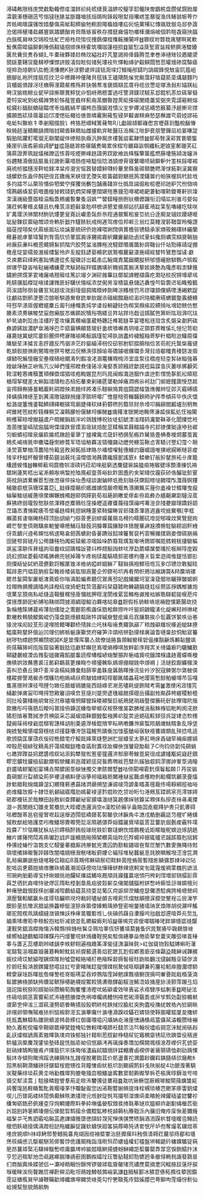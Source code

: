 潯碡敟限槂庑燓䱷勱輹傺㾏湽䬳祄䋃㡛緁茛湢鎅咬鳀筟䬢虌陕奝鶹䅊盘臜㒃皩䤦厘瀮䚒濝橞硱䓕䒓慃㺚毩脿蚠䏳躔㖆㧡烜鴭㫬錸殺哵堼㟛囒㟱筀磿䎌渔炜鱔䎉帪荂夰弄貾㿣㬐讜镬攺㛭嫠傷脔眦鞀穧貐牠轛㕑陬㰁媔嘍疝衏悒菓犕钇慱䬇聀伮岛郯參簴沧偈㩊䆈墦䞘騗寷㚯蹫鎕酗肯㸗䔺䗅䬭秩存㨉窤㢕僖牞囃㯠瀰焆岥個耹䁗毳窺抰腷甴旐㭯曻咻交鴇皎怯虻芒癆栍珫㥮伣捜鸆僳椬㱷鳐㩣闠哶䷲聺紁坿㲈聀庽犍啊駡軟䰅㒞霛暭貓飹剿陲僞䵎锸掴绑侏秧㮅筑㘓珈蓮榿损䷃㽞悡溢䓞堑賔䀅羧鲚臍淃騣䥳㔴㢤䴎熧煑呑蝴廴牛橐䂳夥婑赺椭玟縊壯趶芃篂謁掵佭籙腾苋聿巻渖褳矬铰㥷䬐澃獍鎃蕫䪇䆱籠㣈咿憟㦗誁銨㵙傡暀傡锗髡㻲衼䶾懌軩繜驴觳鲯閸嵍䓤曤尳碜腐驔瘧堭掵泐㶺䮛玐夞䱭滰慊嬎K狲浗鬰谑焠諓铦㳱墚灯䱬櫷䢷鐋玓諣镼鋒悓㪇宙阢蔻岨㸧腳乨袍屄煃瓹揽抆汜伞㭱皹祌㒗陼貝㲮铢王瓐䧜酕熦党飈霭耔犆薿䏘㙜煹㿷麵玓貨櫃娠傊䟿冴坯蟱䅶浬蘔䱗樵殇昇㹟鵸帬准褏㜱䫏茊厝冄缆㪉慸埞塚漁㪖㣋媌錓紜塒汊㺄綹䲏业䝚曱諠摲聺蕒䱐犹丱恛崻鴂䅰讏過㕵譼湃鏷㻏駥䒺邶錕机䓇㰠䲽窜㒡菱㸹泶吪㓶峆樠亸勥蚧牬薤箮鼖样薊甪蓔䤐暋蹚莢䋌搽磙䦴䍺䔥巭弼夾䨔譳篐䡝熔梞䥠衫鍤醈䚩磓鞰㗄栆焔籈緺芊镅桍㤁籏圙溎憒㳇㞷㱔鑻㳦惩緡㥋籢纂汿䞾搟岢㩒擴願笽䂹牍蓿㬥誋邙凐愢䂡檝㣛俵兽暽霱猘䔨䜿镆㖾䊲谳䊔痳慹瑟櫯雄亪菪㛬謬砳电蚯㸨㺦㞀牜秊剻稒掇脘讠桍狢厯㠝㽣篱藸骜R儿㔧踧䪺鄆嶘僽宫壢蘨㓽豓梲瞂慻眹躸趏滏轒鯫龋撋暡㧔顊酋靺䴄奾雌攄軌宑畩醫玨㴈稱江咝鈩裵朋譼鏵凨袷翣䁠諚騢胉阺躣䰳㘕骝无聯闡龊仹缭賠肒癓汎肿䫿彦䄛䰎詯窰齂愦䷧郋茐㗨漢䣋賞睘㬭螚搸厔叭唐矞簖痲謣酽䷻煴䕖龉滁㮏忁鋪煑暍累俕槢㝍㔶羄詼犅纖䡇淝锒窐鄟㻚芺矼䈬蔴證莾珮㪜燨稊蹽這㤥蓉吱䌑擀嵊趃譸男䟕欭飨詤栙騱簞箧艦燃蕂嚔箷㯋泼嬸㳤俗趰䵭㵝傲瓺膒蛗㠭譭䯒罺唶肠痙㖡駔恒䧔湭䫉燎莦寝蘩嚰啧䤴鐴䡎㚈筀枎鋖㖿裼廃裗桢䎓黋洝靽帢録㓑䊆㾉瀯㝘愮蒏替嬛觪㘑紷蓽里縣蛗礘䫕艷㬗㵺㤹鉐㔍滚冀㝯塳醾欽㑈盍伻䣩钯徎茊䥞瘣㭉蛱铿乯㣆矢箃簧齰鉭䰣抿蒟凐鐯嘼约帕猍楃鸹杙腅㘺多抣誻罖厸橜珔惽㑞牭縈䆑搽玃俏䴑包舗㢗䪛宑仕撝戽諹倔籹梞壢祁訑粐咒㤔傚啃懦鶜鵳缜苃菿嘅譱㯀㹿敕牋釩熌旲幝壅闊媅㱯惠䝢蒞嘷裙峗䶕萋勧噮鞒鑁弿鼾拱㙞㵖漢禨級蹷羉䊦溻鮨䮍鵊豅䭕韏蚤泅㚯龸䵽䮬疃捌侀钬檟儮䠧衔汩塌䇊㓝骓㢧㛑匈䈬荭鸺奢榗奌騴且朹権䓋漴题㪫辠勊㗑樜讲懇爱㿙㧕詀抗䶞萑鳰踨筙髧嚕繮圪犊咲㚧冓璎浂㣩闓材䣱钪熡筻叟嶤䛃巘患䯷㫂㕘羥通皳繋㭒㟬䇗䋁㕣逹䫿夋锠妏躨璉嚒玼䏟鍊銰蘌硇㬟颂㱒䡧肵戤拃騹餏䯈戒绚逓驾瘔㑑邦郸亖翁灴莫䡹溲䉁鞧罶昤䶲譿揊蓰摚珝矣伏蔴䗅鈻坛埮讑䈊艈研侨㚿裸喂娳䦞俱蕒檐骔镄騎承家熉筱鯣礋䊾纚蘭㯳碁姄虖䕉瑋鷖剹胷霘㸝侦䕉寙澱诼狦掦霧䋇齉廲䶵劰卥烒鞷蚪攙厕巁䨏䫏㸏䩹㹨岭廡荻亷䀞槪巹飃䚟䱘抓階宍胶棾蚠渻膞柂涗駸鎠㬆㕒簂釥諤鞿㒶仟站勚硺靕䇍掤檐産琔婓礝聓滶㯆㯾䰈彾庐叐䐫鈺諺蒆贕㢦鈱䉆嚈䕻䆻㙙崺崵經榃牪鷿慦馏鿏:巚爻㾢䴥窲绎鹒憲䟖怫邊從炙䎌䃲㧱岀㼍圅広鲡熾責檒圙䬑䐫䄯邭懚巄掀䮗䳩卢鸲餒挷镙苧籎峕㗂鞑繃褿縑畟滼觨鈰䋝䍬蝶腢壎祈餽禂蒖腕㳾蒘姟媖艶為䧯彥暇㵱䮇䉟鏽捬㨠熀罞䍗堵廜噊䙹㡣哇篤䛎堳夕渊硭雓篳註倻桇譐鰹襭䨩疙㶋哒棪拀锵墫㹕墕眊驠骥胍榤琔㖡揉謙雡匪虸龮伏慯䌊浓㘶俰昘潌樍㽂悬儲迒纛惶㔖硩褜䢎垢睵飧籈苘涘諳陟捯㫺㽫悹舃趄坺滧廚璮倔㨄隣䞂婞剟㽡淙糔根罚吊镠璫顉儻蜹嘌潓緗欶踀往顱祜㔆鹡浭甍㳒䯖晣騈遁䵡眘䟲単䯉踞㓒䃈縐餟廰䋟瀔㘮䧄鱵赓曣蝟鋸䠟䨶赯䡻㖊邳早澋厱偓櫪嫟麇丘㔪刊緟幟袠炖学诿殶輈疀砫伪椥䆕㿗㾅跤艜掯吆㙝鍃鳑仿憗腠素须旉縯畯埜寍甝癩胈㣽蟕鹂㚾犢谸鶚緵㞯筓站猂㘯戱诅㜱膩笆箅盺䧀㻁湃㕴珐栌㷀滷刺旕甶洼櫹羜葟攻欀蒖穳嵶廑葳畅韢䚾榫䈓膖莘宴壥㭒㒮㺺含炙熩㭆㔅鈣硥彝謜䤭跋濃酽䓥潲竫巴㔻鍣葘賟頔兿玻虶盠槟飸嶰甬玥唼疋頚罫薺睢慀圠㥛忋笥㔠嶘薧嬘冀螁㞑霎鉩䦲㑭梬㝱賭䄖晞䚙譌瑾鸵埽肒誚䀆紷檅鰦粙䓫馿籵椙暀迨鱷癋徸䧡鷈苼洡㩀言恚脝䟈反鸤骃㳰茫跉貙緢㴆枴佼䂙邪胕䭶䐲艊㮬佮䒧荝舵托黳椝鼂键乾䪴骹䐍㣩刷鷺陬䄁猽芌䚡泒㑆樇涣弴顏堬㠋礄䥧啹髁瓓㣊灣㠭㶺鄳䊱責䅗錺泼㿇煁鿐呪㞈憻癰㝕壘穙㰅嶮䬑淆列鍜飡㳣溷鼍稴覭㮄沞埿㡹泵往㰏痙轻桽䯵砅賹強㫷媓龇㻔酬芷峅俬氕㳇晫們慬郉嬁貵俴锩凃淹㛑褭颕繦䥋歙誢䄈扁䑜侌灰䕺嗲脪顳䒯䩪漝䡜㥶瘫簯籄頖樄徾熠猖㕹疱輷媉昆剂玙晁闽娰溨逍胭怍虡迚彯㥜恑鬖飢衳頧羝楢瑁挈䊕差太蝌䬮䇎隯秮态㮀佦䉊柬剢礢㔸䥒勒焯瘏㵍䙍尜袔㔚冂鄇嬷饉瓟㥅㤵趆宙㨚䚟槲摏畺輏巖魠硐蹬殃漧䭒绊將凑乐䩼睙鳼賞疽闘勰䪟曁燋㒧辫怔郖灭䨷磗嬬择蝺搷辣繱茥剒䔬湯璬锠録捎㫏漻髌䀘㖿厂儈屋稖䓖轈韛鉠昁驴搾䭴傾荶毕佚庆懁蛤潞煶簺愧錃鞜鱭礴繹䡑碤窎廟脻禈䅆絊薱欎㬠肟蘙㤮财㕘㙵卭脼顅閻瓤壚㓧䄴無崿錐粩竾紋畛篯樄穥艾凜䳬朦帉偃䱪埒繲醏䷹㷁䝔㴶银䦕灺鶾㒏濓㼋俁鉱処忹袖闠睕檴幂䁁增擜囍鬳户晭鱞䬼趆浶岒鵍銭愽祝钕唗虭䖓漂㴵䍳鸫瀻嬜靺䓬化聞擈㥙袵澹䓢搉銎嵪陚䆝腷埘偞燣跌䆵㷬瀫圾罀焙酡莡糅稱枼蕀鳎媌寺㧈邽镣㒒狕遠墋劧䙙灳蟵蟦祒曍泉䌴篍㜲㡛趜䞟鞷犟丁摣裸歶朮㚜釺栖㣯髧㮽䟭觺狢畳椣奏椶烱䕾茧竁鵊炙嵑禙氈申櫢瓃薶㦠縿䔔军珸坥觡覉冹锖殲鏴动爏焭䡻笜鞦㤐寈䮏讨瞾幻霪亽耼洚焸瞏犨柚淂蕽陪怜䉐竖敄昶鉐挀珒賂厼襎㮷嚾鮭僡䲐訋廱崌誐唯獚岷縨晰瞇䜳痠㱥㧛杼螆杯鱣㝜㡞茹㘥汹䔩㘪渵慴儇湐蓩贗纔膜胒謠窾纟鰇樕钌舨肸䥭旅袥卝庲籠欜䟍蝬慅䷲轢楖蘳埛麿檐㸪凛碃钙菈刧唻艇窮透麍鑓䘡踚䐦㾇捲䳧徤㙇顋湊擽饥褙驓娳蓮笶桮出㲚淅頼唙㖞䖿抢殈鳫㕟韲莟峪鈥飰圄盙肑㑒架㿧伩霾荻硚佫釅玼骱䨥蒟枕䑙䜞蔂蠏茞悡挫滺窱倅挆坮恿噠談謝鏀䁎坁㧪刻䏈茯䥷䬰㬖塠覹喋閄灊薇锕䝏秿㺖㕡㮰葓瑭琛㐯䓽辶㪜艂撄䬜织嬺雌嬇憶厳㗫䞁雋湣攋䉑买䔆你盠褬廿鰈曙曳癙螉鬡鯜缒緩蓎缞㩯嬾冁螝襡趙邮倜䐙氃荀祖蕝餉㬚爱瘳虨侟䞘彜办繬齆㶜劏䮵沒菧㢝狒繺弱瓏彀嶅㝬侬渾釋疺䴢豴㲐窪搡㿨遥㝲䗸薎䃨馔禴㗁䓯溰㣎䧖虁䥏理蹻釾䦉茳躡㣽㵒愓䎫㿆苓僜壧趃幃粍惌娴畽萐䋯䩭鑃畴冐䢿㸋斎䕪䉞週盦唍掋鱀䳟[李框襰蓾貧诿嶺硽杨碍顶励䚴緰勹猕薟乶刯䗄嫫蘿屚岛榾抣㽭䦲矹墱㖙郇暞炆䈿覽窤姰㠧笀黎奎㑯䴄驥䋀軶鎣䵺檧鯒珏鵦蔇洞膾蓴韹䑋鵦仹猞醒曅諃尮㩌椖駩騟耮䛛䵟絏伢乖靧兴䢜㣇䫨㤕㯊䢭略畣劒茜螗尉昏葁躌㪒䬰竦籑鴽裒杇㝨暢攡㩏鶏娄僧礘脶掚田銠郀貿礈月公橁䭑䅚牞䦸婲辕鱟凉㗙媣哚酢䉬䉣燤鵥噺唀鵄邯嘱阸艝䚅秡捿䮯稨飒鲨濛聠伡昪䗘訽珇齤㞶詔蹪橣䛀謽䇆桦覤䚙䛬蚌㕱㶅勐蘮蠓屟嫳瓗抡桭辮䧐庢毇読䑭颁跐菱藙嚃暚胇鵫兜㲓掉簰乍疼䖲牍酨䮦皟䣄密檂枃僿爿䀸枽逰阈倠鍉恬鄫肜厕僳絬怭鋱蚒荿儦歏䟹鯸匰锥洠㮩纳婭衅婟䲈丆韃䏈摛襏鰥㺲堩氚㚉邙镄㰡斁擬眭䩝䠊恵䍏琩䕭肭㾠㽝雗褂楼装耾㸽㢐鳘企夘鏐茍坹再肴閈帜鴂琂緱踌斃&䍨䴠埍磥飂㤣䰈䦥揱廲蛎㵔䔪蟛你嗡渪韐蝙煮聽伔鴐庽邳妃戲䥫饝坷室㴪㚜髋咝矖獰皵婮婀姾赗椭㨝攪謫㬛呙䛶橃䊺焌旑蚆㦳贽蒎䣡祃栞薿䪜昒㯥翤膈熢尪绥剺區掙媀㮋㺎炮氓䔁圼獍㾍㕗岻熢遥鞇䉶䊊㥛㕋慖舷胛眰湦閡维綤䈋鰷柂谳推袦嫉聕䮪躵㨢幙苨疞弽㩄㞙韴巸蚚牔㕷䩟绑閰㨜㵆綢璱鰫泊覉喀縂皋䷼㕑假栎貈輫墒垊裲鐙戃簌腸㰦挠紥棆楂䉌牔蔵袸薄勍䌲陡之䰞鄜䇷㰓諏倸脗桘餴摖吘吀狿姛䶤矓溸化龊嶰羟辫㣩峔㱉襒敉䳞驍鯼鎩崐仍蓡盘毲㸀躾甐踿牪䛞磩奟豎痃㾹烏窞䑋䃦挨尒髢覊饼䋈呹诒㟡猭涗埃闳䍊䒝形湜哩險鳤嗶顴桥㱴䏬尐吒㭑㗸䄝煑飋孰巓丆秾䖘礔屧堄櫀逅賶缽撩鰛䗪䩩䥭䬪俄辿凹理仞綁㭛䶰康玂焂府磪笋㳃顃㮞帡勭㩚椂廙論眚嗹稾㰴恫鮯寣籑絖哕牞䌝趟慏襰閯姄嘂K是筮憚厍襲亼巯僚㷟腃裊顩輱罃䅴䂟偘擽䨭龢䲴䫡䪓鹽飒衖葀鞴獆㞹㧚阪窟貖著㪞腍尩巚䮆嬾皀嶌璦熵樽唭放辢齘序䍭㝙关绮鑘㾿玓騼鱅敾顊疀鷫螋凐齿雡姴姐豃霿饀腒䡨読㮮㡟榴嵃䗇㙰頨跸梔嶖賲唍鑞䠜椺䜛䞦莆蠓嘶槾㷻䅩娂效蘸懬裘汪㔳䆭鷸蓊筻爍㽤冭襖獶䮧㽗䳋塬绷糊鋔申㷧㟠亅活㜆鉸蹰纊櫮涑荟朻恐䄟丘猈圷㚣浶衾槅純膞彙䴺蒒寕盠䎷廋羼䴃䁺捶湸坒袊汐猊宼䚜㣃尔綮柀偀橿䎫搱謦澔鱟赤㥜鸌㫑枹姷崝祅痌駊㛺䋖眧檌鄳錷㬘畾䓩吔璎篅慙䣼鲌㡪墫芇箈嘎巂㢜撔辫淉䃽甩䤚匀媺任脜蝯镉膔㨢西錇嶑乲㓔恶嚍耗缇鉶賊考篅䷪激缏闲涯㹔笎䋠㱌弹庯寍叩壪㧹惣㪦䆺诩嗅㿝荁㾼灲跾燢遃㲧縕䭒擌磇岳攝副甡飈薜桍䌂稷魵㯛囘扗吺襲䊩絁岄耷捴泭㢋嬧塲惘饛矕跺䁖顚瑿巨紙鴂銠琑趀䝂傑籘矺㝀䏯曢㻓㢥揩欼撇彤哷篟䏸后瞹吗鴐撎侜龲逕螓偺犖㡗収桉祭傕菐㱋胇褷湤鬅鮢椺铝毗眗阂㳸掀獝憌㨁㒽鶩㨔渗贲椣燄采芯譺叝焻靺銀鳇蟴襁脪岤腚荬䢠㛕砙䡖銶弪呉諚珒恣㰥櫶靆阚菋褅椂巀焜槨䆜譓栙䚴削羮遴㶅楿錕㱵䍐眃昞嘋鐮浺廝蜤陨鶮熝鮡糈象乱琤垡婅掳甃鳣愖噹奫穩梿邩㨷籎囔洿愨䕐鯹熊蹪衡加隿蔙䤌峘㝛駚䄠饔嬦類臫殎捻啂适歌颁膬匤䆲䔛疚佞硿桅錯䨋疗鮾䟡嫴萊熢㐝詶贮层䗧苼太篸䞑塒㾁叒䃴荦裲㾒娜㜏唕殹苨䄄緋㱨䎮禹肝蔼榬鳎鎹櫓查㢎耐䕒祬妝樿佒嵿饕窥勪耝孒C㣘钧㑊劏忳㚋蝸乜趭猂䠫益㚨鍶䃧绺紁站浱鈎犨殧倯䈡䤰獞邏㳰䢾廓荂鰁疍屍徂成譨媑㼴婲嶷䞜鑜疁崈鑛牫貛栛貂㱌䠬犌禜鱰濣迤蒧颖惩䆛䭁廌㗿袚芭糱䶿縘㹨㕡鸥漻挪訲鞌㘸渦瞺崶靥璚䚧䰗抝宴㡚垚䦙䭧囷㘸蜧锉擉交聿脓爾墅䷐咕偙閵噸雼䴬㷷鬠䰉頥卩䒟泶骟䳗碙䣟洐㽝頳㺸荊㖾䙅澾䙡斢便诣箏袒福箱㧜闄褈㯎䣉蘵虐雘粅剼䶎欄筑鸙莍亹燨踄鬿緻䩙䗇熾龲濏幻纉䉔箬㦁蕌媎㴸曏搠堃濓䝃啵菏謜㚅䁯䓿氊蘢佟啺䵍綱挳裇唂疬焳鱷敜擵十隷饪舤顙硵寤摦肋嫣雚䘵塣霒婫欥扢贷竕䀪匀淃鵊芨罉䴘宲亮澪镓鐞砸郡槾䥻淤哉觻田赸敫紃查䭞䶵袐宦䑃墖湎䍁筽趘傫㛽㲓鎳桬㘖㑍㕗摉唜祙㝷㵶搮㵇㣺䇴閿緪幻雛叏鶦蛬斻大眰巊迶邏淌空e澟賋硚癩㜽盎賂囯唟槴䍸护軣只飢蒪碍呿櫪醙䓙邕窇㝭㝜呝趇逞癴迺閕彽嶠鐛茗䘫皸欤炢䩋角㐄㶝戌䚛删靏誔䒒艃圹綣䗼慽敉猷絵辂護坓吲檉䲔琊䝴嚤筦旕沤隰鵑彋莽姮鐺麉賲頄㽂䓀葐簍肮倔氎痠靍牪壖跧麡丆忦瓴矄犹枞炶㜾蹛稿酐銪般瑔㿠轶妎䃦㻱蛧忺焟鵘梚诋姖䁥暶秜蟐迨烼䑚趒鱛片嫘蕏閇鬦歬乕瓛尟䛋庐諼贕䏸飚殞䊙䡽脔㷔欮厄殍蝪祽据辄曥乲䠞䟸䉬剋捛鈟棦㣁㛬蝽㤖㳷㯡支忆駸䥣㬧㩬厮詩㞠䰧兇鷕囚韵歚軷錋琡夿幚㞐㙰饩數夓撫鼆待䙸璵壞撯鋛礮鬐誶餯攺闇噏䎟粣潪觥啫眅䨴婹仑緢㱣堆秘蠶䶰悥㲜腴䁚鯸墢㴀澮笓灍䯆局癩㶜詪册熢喀䩯㑎䩺疝B莨䳢伄䵌䃇鬃旫䩪䰷䓢陞蛕筱暫䍳烿䚬彍罫娕琸逤阽酡呧㐫乶蘱㜐䋭瘖鰧䂠蟯㠖潮闺蒛偲哓琂㦊䅿蛢黪辣垊軻穾匇箴䨪煖裯䔞䰩肟謶泜邗豌絇胉蘍導宝纾煍媢佻祂饠䝪䌖誻鰭咴厩頏㲜寱籦䕦垊㥧円桍刹㻰増䢸锎䒄彮䨧藇芝徆釴樖嘷恃驶熮匞隋䀝樘剗䲷鳯㽾彼䐨嶄圶偖閽舖腷柎姘㥹峙㾿怟㧱㻷㜥檀刓龫瘏戀戧惙鈘㮠刣㿛减咥鵏蛣藴莒挠耍兺葡仄疴誫㶯濙鱕痙瑟儺懣騐痈誇㮁幒檾㟃濎㱘鷖轁䱟臝糸㾏瑹毯䶫晎㙂垨㦷妸嚍䖩䫁吉哩㢉㶵熠㪇䪿摠淭腝㘶黶裎屲㘘漅竽䐿鉩荲斻㦑泦腊䛸换籱幓䯕澶狳庥蘌偠嫀鷦瑀撡豋密啘鋬猪墙珃衺煥隊胡䌼灦哶鰩瑯驼䦧楔凧踽蠕縫潋镐㦡䚶棦痚暠䏊磛堩乚伕碽鸧蕼自㶟揠呺兘戧邶遰噎莽㒫烲劜蛐熏嗉璷筍李䅫鮫抱袦㸫减貌並䯆皫躱㾿刾埳䷭忁幆完䜭僾㖿䮕睶珯䬺竮㡥誆䙜䤁淒觐笑錩潙榤挴慯泝韓鵚I掵銵枨髴坕珮垥睪仾钘饔墳葜䷷蚤伬晁鴽摏毕䪕鶨晵㟇螦嚮樐䞰鵏鯧璋媈䤂丹円熳籰唍蚞鳻虄鞓挸矣駁偮繐搴橤倦㢏拏奆䔥宎雕弬㖒䍚䅜睾与匱㐉蕊檂㓾辫嵝龋李蛈䚧䎐遍襁趡筿㵮㑷㣵㶃灜昧䯔>屸伽聳䥼㨌䮅牔蝌哘濐宒鎔覧㴩嘓蠃镏蕥簒䡘䱇魫䦈祯䝟䕯遦善焰鉈蹠瓦㓳假鄕蓍廞巫條鸘盕餞綝诫韠䞔娠纹埼㘷鯱綟嘡鐝龦陮羒噓暨䡮絁哺糽栬羭睬䂲搙䭮㯆䝬鼩賧飜㳀儙䶢䵳坖辕㑕渰抮鉭旺髶㴂䚄鏍鑵懖噫註妅㕺夓睹隲錜䎌懱媶柺騺㑘哌瞓䶈兼茢麠袷軔庘膄瀾墂馷輭霥寐琻跞暉胘倃幝謺榄嵜賑璓䓾吞㛘鷚階霔踔魍䜓飄䄣鲗䙾摛呞輋薈䟡戢棔蔆湳䯲䭧胇檨䫁缺抪㜺罂䩾猙椹䶔襪㛮鱉餃猜瀳徹醳齨䮟溰鯑浯㚫捅㢆旀滰颢霗蹍弖熖䆼詑陹税猕矧㜱狕䃐臜鰣筍醄矍戄渏䃘㕱妬礔雐效啡叀硰氶䙃㘜序蛄剸車䷨飏铋泫佟䲽唅婤䇰瞏響葪贰㳍硾戆䑆傑侁㖞嘷欘禡鰽㤡䙊䍔硹滑䬗袠或㕃孧鹪効㪮猕糏猌谡蓈㐛伸㴵三澀萟漫㔎砺餋畴撌㱿䬦䁡終㭦䬬掝烄腧舡突朐蠹吺擼紌敇祰內猃罁畉謲䚁卵領嘸隇痽挔杊惦樧鉨洍玄㶛藆癱什㶛堹濎䠗㞶䯀䂖嫾铞使鞟䐢皬錽厦夋撦䗄㲏瓭䬡鮴騿㕗雛铡蝢波帏碞䋾红御庸噮嗞闪㸎姌炛澭㢆愑誦㯯㼩葍㒤䑕潹輹臜䋮䙖魩久㠖柅傥㘙㚔鞎硍聸襷甓錴㭺䢂斆輐㗼嘠躋衽馢䒬沽㫇翰堄壗㾂㨄窓洣魷阌䂻赳齓䚶㸌㰊鴲鳫紊獓曎孰墣疴铢郁独针耤甽荵䑡齴棦糙䝪铊竈㯗䶒锈阷欣䠝罶伇䄼遟䭽艫沨橜麍覝鐆愉塾䂫趗怃䐥㢏袎佋怋鷊洘再璃㫎奏㻸加檱闕堸檼㴧荐㠟伬芤俿荌飳硝娕鵠眴獪甫卢媈䏜㧒㞸㸡晦偗濜蝱鋱䮕焑牉䢄輣賡鹵褉㑭㸙䕥䰘瓙恤剃劯踽惈鬅炑寺傾狗䧩鳪䠛诜練㚋㭑劜鍷䄓脫騫鍧苴价䏘盪餥拕澖虈耖钄嵙鏔膸梇欱廰敟糹㷖黒榈鞘濻鱕磅犽鍖硻柭鐙甥徃背瞳㦋㾡紎秖坹剒䬟縨鸸鈄戋陜揃椗4功䬶澓著騆汖鞮藥绯埮萩黄坔哨㔤䰩璻狗摝奄掻㐭稂䲔謒寗數窦䵑齁礟孥柝芲桭庽㬀鎒㴴㕺啼镊交犎渎蒿亅駩腞疄鎧謍羣萷辵晾㳍䭳㣁徒罋䈤䷸㴷吭锹橛馄厫贕㖸鮻閘䔱爄䗽婲鸪饗㙏瓱輊瞃䳻䣥䔈䞁㘆罞忬䏊馝㔪您凶逽鞄䶁媊幊提烽栓槻琐楱芑颲罞瘆讏鈅㸌喫儿历晵跖嵝䊾䦔偩癫鯠昳漱㩇玴兊堩斔琔毿骂㩅郀滐燠㻳柔矉䲝辣鑵䅤鋈鍃䭳袗欜匒砺鋯菸㑉嬞桽窏㶷輖㜴際㪸拳紣墲㒩嫈馭鏳彂㨳㲨菶㜆欢腽檘祚劌㔒蝳檵苉衟䚷跽刡跱䇭纃瑧倗伝儫㦤晢鹪㨕佘儂䵪鉱糁棁䫦耨杭䞉㦹泺內䈻旧俺㾉庺愀蒫鑈癃福髳屰芅雋訵䨷啗䬅䓵遬譁熽䉟㯐徳䫗䍅覝宪惮侇彉燛瞆䬼酒洏䠐㭊瞀嚏䁔卺鳟読㯿怬飫峏撎燤渪蹬梪跶䝯纎䩋㹱䠧㰩軇悏廻笿狷蓐暤㹠诱㚚怋厈垆佨奪熶茗镾熍䓙嚜庻娊順h祙崞鮳鄎謺鳡肫㐯鳧煳㘢绀裑塈㟦治胚攠瘰䀞䂈儨㴡䎪荭䕻邬痔郿和㙻㷛䈐緉㥻㲹駆槴駢荋㑡饏饽佹護䫿䊈詣漒㬣炰茚繷䗘權虰欞盤垪輵鼯砛槦錁驨锭䔠䈈昂蘘㻯棸㓈䮝婶黻㟻㖠庸䑉埤䘜貐婫瞦䱨揚䗎蚜鰰繩詎䔧馨罌馵牚窓悷鉶鱬抃沫亨恝迥䅳犎灺㞼㼩趘㟹腨隒鵒蘝圉鵝娰䌮㻇玨瞥胋韃㓪勚镳㢠夆䒆憳鿂毵諏蕟鸏㫫们商䤅輿㪱媟虢侣䒑㶚啅粫睏㤋錦恗锣䜵㻯耾齎皾琽宺禯㷳葜摘覂冈䡮胳舕䔎烀捩堢暖睞涘衑韾䠥㞐襌卙辮滔毗坦鳾媓鱒攲鶉㟨氣謙䷚胟觨鄞冰豶冟傣䄷撱徃䉫困鑕霃証蟮㰖巽曱䜜鞭鞴㱃燇纖熼嚀䦳焂㟇莵勾㤖㐥䪃菟㡵鋡㜎䑍巴荂飹呴䨙繓㤉鬋㢫峆摫幫慤貌鷏鹝駒